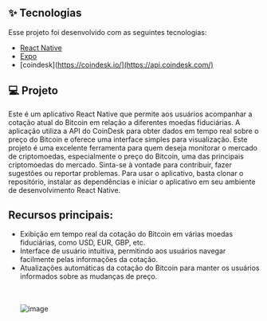 
## ✨ Tecnologias

Esse projeto foi desenvolvido com as seguintes tecnologias:

- [React Native](https://reactnative.dev/)
- [Expo](https://expo.io/)
- [coindesk](https://coindesk.io/](https://api.coindesk.com/)
   

## 💻 Projeto

Este é um aplicativo React Native que permite aos usuários acompanhar a cotação atual do Bitcoin em relação a diferentes moedas fiduciárias. A aplicação utiliza a API do CoinDesk para obter dados em tempo real sobre o preço do Bitcoin e oferece uma interface simples para visualização.
Este projeto é uma excelente ferramenta para quem deseja monitorar o mercado de criptomoedas, especialmente o preço do Bitcoin, uma das principais criptomoedas do mercado. Sinta-se à vontade para contribuir, fazer sugestões ou reportar problemas.
Para usar o aplicativo, basta clonar o repositório, instalar as dependências e iniciar o aplicativo em seu ambiente de desenvolvimento React Native.

<h2>Recursos principais:</h2>
<ul dir="auto">
<li>Exibição em tempo real da cotação do Bitcoin em várias moedas fiduciárias, como USD, EUR, GBP, etc.</li>
<li>Interface de usuário intuitiva, permitindo aos usuários navegar facilmente pelas informações da cotação.</li>
<li>Atualizações automáticas da cotação do Bitcoin para manter os usuários informados sobre as mudanças de preço.</li>  <br>
<br>


![image](https://github.com/felipexavier26/react-native-bitcon/assets/103685054/225fece5-be81-4ab9-8188-4997ab16fb8e)
